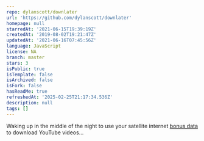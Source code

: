 ```yaml
---
repo: dylanscott/downlater
url: 'https://github.com/dylanscott/downlater'
homepage: null
starredAt: '2021-06-15T19:39:19Z'
createdAt: '2019-08-02T19:21:47Z'
updatedAt: '2021-06-16T07:45:56Z'
language: JavaScript
license: NA
branch: master
stars: 3
isPublic: true
isTemplate: false
isArchived: false
isFork: false
hasReadMe: true
refreshedAt: '2025-02-25T21:17:34.536Z'
description: null
tags: []
---
```


Waking up in the middle of the night to use your satellite internet [bonus data](http://support.hughesnet.com/en/faq/internet/what-is-bonus-zone) to download YouTube videos...
